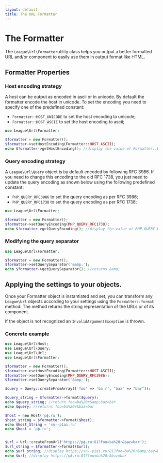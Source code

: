 ```yaml
---
layout: default
title: The URL Formatter
---
```


# The Formatter

The `League\Url\Formatter`utility class helps you output a better formatted URL and/or component to easily use them in output format like HTML.

## Formatter Properties

### Host encoding strategy

A host can be output as encoded in ascii or in unicode. By default the formatter encode the host in unicode. To set the encoding you need to specify one of the predefined constant:

- `Formatter::HOST_UNICODE` to set the host encoding to unicode;
- `Formatter::HOST_ASCII`   to set the host encoding to ascii;

~~~php
use League\Url\Formatter;

$formatter = new Formatter();
$formatter->setHostEncoding(Formatter::HOST_ASCII);
echo $formatter->getHostEncoding(); //display the value of Formatter::HOST_ASCII
~~~

### Query encoding strategy

A `League\Url\Query` object is by default encoded by following RFC 3986. If you need to change this encoding to the old RFC 1738, you just need to update the query encoding as shown below using the following predefined constant:

- `PHP_QUERY_RFC3986` to set the query encoding as per RFC 3986;
- `PHP_QUERY_RFC1738` to set the query encoding as per RFC 1738;

~~~php
use League\Url\Formatter;

$formatter = new Formatter();
$formatter->setQueryEncoding(PHP_QUERY_RFC1738);
echo $formatter->getQueryEncoding(); //display the value of PHP_QUERY_RFC1738;
~~~

### Modifying the query separator

~~~php
use League\Url\Formatter;

$formatter = new Formatter();
$formatter->setQuerySeparator('&amp;');
echo $formatter->getQuerySeparator(); //returns &amp;
~~~

## Applying the settings to your objects.

Once your Formatter object is instantiated and set, you can transform any `League\Url` objects according to your settings using the `Formatter::format` method. The method returns the string representation of the URLs or of its component.

<p class="message-warning">If the object is not recognized an <code>InvalidArgumentException</code> is thrown.</p>

### Concrete example

~~~php
use League\Url\Host;
use League\Url\Query;
use League\Url\Url;
use League\Url\Formatter;

$formatter = new Formatter();
$formatter->setHostEncoding(Formatter::HOST_ASCII);
$formatter->setQueryEncoding(PHP_QUERY_RFC3986);
$formatter->setQuerySeparator('&amp;');

$query = Query::createFromArray(['foo' => 'ba r', "baz" => "bar"]);

$query_string = $formatter->format($query);
echo $query_string; //return foo=ba%20r&amp;baz=bar
echo $query; //returns foo=ba%20r&baz=bar

$host = new Host('рф.ru');
$host_string = $formatter->format($host);
echo $host_String = 'xn--p1ai.ru'
echo $host = 'рф.ru';


$url = Url::createFromUrl('https://рф.ru:81?foo=ba%20r&baz=bar');
$url_string = $formatter->format($url);
echo $url_string; //display https://xn--p1ai.ru:81?foo=ba%20r&amp;baz=bar
echo $url; //display https://рф.ru:81?foo=ba%20r&baz=bar
~~~